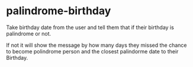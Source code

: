# palindrome-birthday

Take birthday date from the user and tell them that if their birthday is palindrome or not.

If not it will show the message by how many days they missed the chance to become polindrome person and the closest palindorme date to their Birthday.
